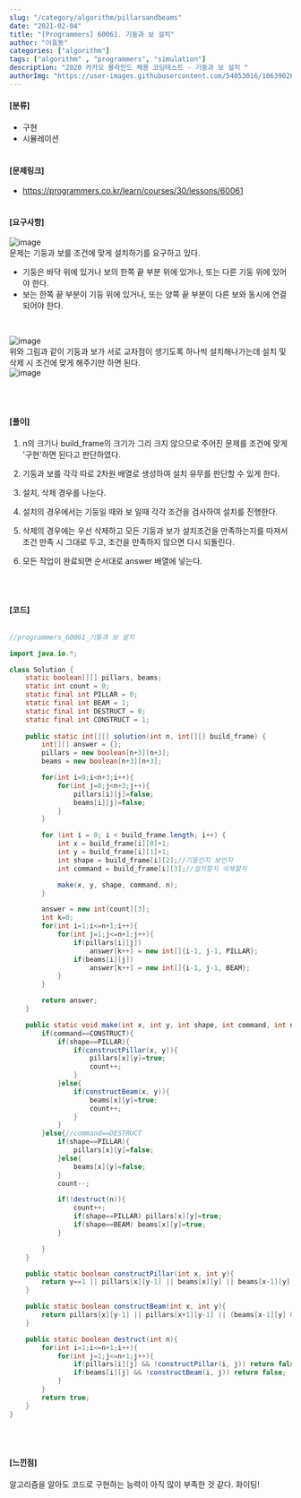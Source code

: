 ```yaml
---
slug: "/category/algorithm/pillarsandbeams"
date: "2021-02-04"
title: "[Programmers] 60061. 기둥과 보 설치"
author: "이효동"
categories: ["algorithm"]
tags: ["algorithm" , "programmers", "simulation"]
description: "2020 카카오 블라인드 채용 코딩테스트 - 기둥과 보 설치 "
authorImg: "https://user-images.githubusercontent.com/54053016/106390261-d4693200-642a-11eb-8ac8-eb8203cf74b9.png"
---
```



#### [분류]
- 구현
- 시뮬레이션
<br><br>

#### [문제링크]
- https://programmers.co.kr/learn/courses/30/lessons/60061
<br><br>


#### [요구사항]
![image](https://user-images.githubusercontent.com/54053016/106916633-bd884f80-674a-11eb-86b5-aef584878448.png)
<br>
문제는 기둥과 보를 조건에 맞게 설치하기를 요구하고 있다.
- 기둥은 바닥 위에 있거나 보의 한쪽 끝 부분 위에 있거나, 또는 다른 기둥 위에 있어야 한다.
- 보는 한쪽 끝 부분이 기둥 위에 있거나, 또는 양쪽 끝 부분이 다른 보와 동시에 연결되어야 한다.
<br>

![image](https://user-images.githubusercontent.com/54053016/106917014-2d96d580-674b-11eb-85a5-e67f9ccfd853.png)
<br>
위와 그림과 같이 기둥과 보가 서로 교차점이 생기도록 하나씩 설치해나가는데 설치 및 삭제 시 조건에 맞게 해주기만 하면 된다.
<br>
![image](https://user-images.githubusercontent.com/54053016/106917253-6d5dbd00-674b-11eb-8c61-19dd5597ca67.png)

<br><br>

#### [풀이]

1) n의 크기나 build_frame의 크기가 그리 크지 않으므로 주어진 문제를 조건에 맞게 '구현'하면 된다고 판단하였다.

2) 기둥과 보를 각각 따로 2차원 배열로 생성하여 설치 유무를 판단할 수 있게 한다.

3) 설치, 삭제 경우를 나눈다.

4) 설치의 경우에서는 기둥일 때와 보 일때 각각 조건을 검사하여 설치를 진행한다.

5) 삭제의 경우에는 우선 삭제하고 모든 기둥과 보가 설치조건을 만족하는지를 따져서 조건 만족 시 그대로 두고, 조건을 만족하지 않으면 다시 되돌린다.

6) 모든 작업이 완료되면 순서대로 answer 배열에 넣는다.

<br><br>

#### [코드]
```java

//programmers_60061_기둥과 보 설치

import java.io.*;

class Solution {
    static boolean[][] pillars, beams;
    static int count = 0;
    static final int PILLAR = 0;
    static final int BEAM = 1;
    static final int DESTRUCT = 0;
    static final int CONSTRUCT = 1;
    
    public static int[][] solution(int n, int[][] build_frame) {
        int[][] answer = {};
        pillars = new boolean[n+3][n+3];
        beams = new boolean[n+3][n+3];

        for(int i=0;i<n+3;i++){
            for(int j=0;j<n+3;j++){
                pillars[i][j]=false;
                beams[i][j]=false;
            }
        }

        for (int i = 0; i < build_frame.length; i++) {
            int x = build_frame[i][0]+1;
            int y = build_frame[i][1]+1;
            int shape = build_frame[i][2];//기둥인지 보인지
            int command = build_frame[i][3];//설치할지 삭제할지

            make(x, y, shape, command, n);
        }

        answer = new int[count][3];
        int k=0;
        for(int i=1;i<=n+1;i++){
            for(int j=1;j<=n+1;j++){
                if(pillars[i][j])
                    answer[k++] = new int[]{i-1, j-1, PILLAR};
                if(beams[i][j])
                    answer[k++] = new int[]{i-1, j-1, BEAM};
            }
        }

        return answer;
    }

    public static void make(int x, int y, int shape, int command, int n) {
        if(command==CONSTRUCT){
            if(shape==PILLAR){
                if(constructPillar(x, y)){
                    pillars[x][y]=true;
                    count++;
                }
            }else{
                if(constructBeam(x, y)){
                    beams[x][y]=true;
                    count++;
                }
            }
        }else{//command==DESTRUCT
            if(shape==PILLAR){
                pillars[x][y]=false;
            }else{
                beams[x][y]=false;
            }
            count--;

            if(!destruct(n)){
                count++;
                if(shape==PILLAR) pillars[x][y]=true;
                if(shape==BEAM) beams[x][y]=true;
            }

        }
    }

    public static boolean constructPillar(int x, int y){
        return y==1 || pillars[x][y-1] || beams[x][y] || beams[x-1][y];
    }

    public static boolean constructBeam(int x, int y){
        return pillars[x][y-1] || pillars[x+1][y-1] || (beams[x-1][y] && beams[x+1][y]);
    }

    public static boolean destruct(int n){
        for(int i=1;i<=n+1;i++){
            for(int j=1;j<=n+1;j++){
                if(pillars[i][j] && !constructPillar(i, j)) return false;
                if(beams[i][j] && !constructBeam(i, j)) return false;
            }
        }
        return true;
    }
}
```
<br><br>

#### [느낀점]
알고리즘을 알아도 코드로 구현하는 능력이 아직 많이 부족한 것 같다. 화이팅!

